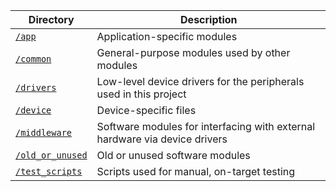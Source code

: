 | Directory                              | Description                                                                |
| -------------------------------------- | -------------------------------------------------------------------------- |
| [`/app`](/src/app)                     | Application-specific modules                                               |
| [`/common`](/src/common)               | General-purpose modules used by other modules                              |
| [`/drivers`](/src/drivers)             | Low-level device drivers for the peripherals used in this project          |
| [`/device`](/src/device)               | Device-specific files                                                      |
| [`/middleware`](/src/middleware)       | Software modules for interfacing with external hardware via device drivers |
| [`/old_or_unused`](/src/old_or_unused) | Old or unused software modules                                             |
| [`/test_scripts`](/src/test_scripts)   | Scripts used for manual, on-target testing                                 |
